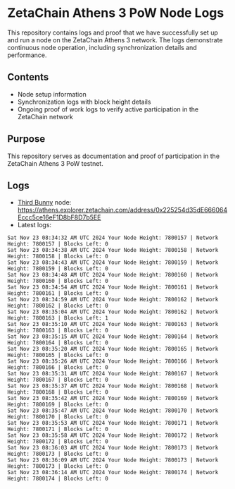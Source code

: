 # ZetaChain Athens 3 PoW Node Logs
This repository contains logs and proof that we have successfully set up and run a node on the ZetaChain Athens 3 network. The logs demonstrate continuous node operation, including synchronization details and performance.

## Contents
- Node setup information
- Synchronization logs with block height details
- Ongoing proof of work logs to verify active participation in the ZetaChain network

## Purpose
This repository serves as documentation and proof of participation in the ZetaChain Athens 3 PoW testnet.

## Logs

- [Third Bunny](https://thirdbunny.xyz/) node: https://athens.explorer.zetachain.com/address/0x225254d35dE666064Eccc5ce16eF1D8bF8D7b5EE
- Latest logs:
```
Sat Nov 23 08:34:32 AM UTC 2024 Your Node Height: 7800157 | Network Height: 7800157 | Blocks Left: 0
Sat Nov 23 08:34:38 AM UTC 2024 Your Node Height: 7800158 | Network Height: 7800158 | Blocks Left: 0
Sat Nov 23 08:34:43 AM UTC 2024 Your Node Height: 7800159 | Network Height: 7800159 | Blocks Left: 0
Sat Nov 23 08:34:48 AM UTC 2024 Your Node Height: 7800160 | Network Height: 7800160 | Blocks Left: 0
Sat Nov 23 08:34:54 AM UTC 2024 Your Node Height: 7800161 | Network Height: 7800161 | Blocks Left: 0
Sat Nov 23 08:34:59 AM UTC 2024 Your Node Height: 7800162 | Network Height: 7800162 | Blocks Left: 0
Sat Nov 23 08:35:04 AM UTC 2024 Your Node Height: 7800162 | Network Height: 7800163 | Blocks Left: 1
Sat Nov 23 08:35:10 AM UTC 2024 Your Node Height: 7800163 | Network Height: 7800163 | Blocks Left: 0
Sat Nov 23 08:35:15 AM UTC 2024 Your Node Height: 7800164 | Network Height: 7800164 | Blocks Left: 0
Sat Nov 23 08:35:20 AM UTC 2024 Your Node Height: 7800165 | Network Height: 7800165 | Blocks Left: 0
Sat Nov 23 08:35:26 AM UTC 2024 Your Node Height: 7800166 | Network Height: 7800166 | Blocks Left: 0
Sat Nov 23 08:35:31 AM UTC 2024 Your Node Height: 7800167 | Network Height: 7800167 | Blocks Left: 0
Sat Nov 23 08:35:37 AM UTC 2024 Your Node Height: 7800168 | Network Height: 7800168 | Blocks Left: 0
Sat Nov 23 08:35:42 AM UTC 2024 Your Node Height: 7800169 | Network Height: 7800169 | Blocks Left: 0
Sat Nov 23 08:35:47 AM UTC 2024 Your Node Height: 7800170 | Network Height: 7800170 | Blocks Left: 0
Sat Nov 23 08:35:53 AM UTC 2024 Your Node Height: 7800171 | Network Height: 7800171 | Blocks Left: 0
Sat Nov 23 08:35:58 AM UTC 2024 Your Node Height: 7800172 | Network Height: 7800172 | Blocks Left: 0
Sat Nov 23 08:36:03 AM UTC 2024 Your Node Height: 7800173 | Network Height: 7800173 | Blocks Left: 0
Sat Nov 23 08:36:09 AM UTC 2024 Your Node Height: 7800173 | Network Height: 7800173 | Blocks Left: 0
Sat Nov 23 08:36:14 AM UTC 2024 Your Node Height: 7800174 | Network Height: 7800174 | Blocks Left: 0
```
